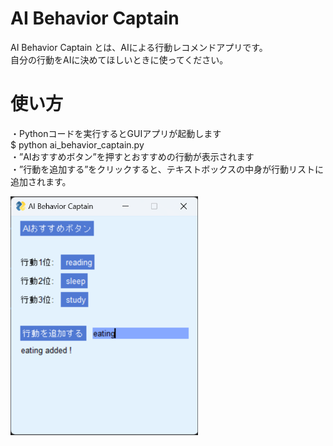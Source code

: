 # AI Behavior Captain
AI Behavior Captain とは、AIによる行動レコメンドアプリです。  
自分の行動をAIに決めてほしいときに使ってください。


# 使い方
・Pythonコードを実行するとGUIアプリが起動します  
$ python ai_behavior_captain.py  
・”AIおすすめボタン”を押すとおすすめの行動が表示されます  
・”行動を追加する”をクリックすると、テキストボックスの中身が行動リストに追加されます。

<img src=images/screen_shot_1.png width="300">

